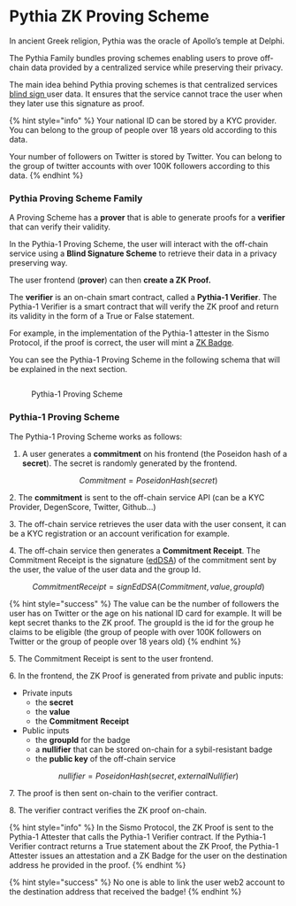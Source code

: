 # Pythia ZK Proving Scheme

In ancient Greek religion, Pythia was the oracle of Apollo’s temple at Delphi.

The Pythia Family bundles proving schemes enabling users to prove off-chain data provided by a centralized service while preserving their privacy.&#x20;

The main idea behind Pythia proving schemes is that centralized services [blind sign ](https://en.wikipedia.org/wiki/Blind\_signature)user data.  It ensures that the service cannot trace the user when they later use this signature as proof.

{% hint style="info" %}
Your national ID can be stored by a KYC provider. You can belong to the group of people over 18 years old according to this data.

Your number of followers on Twitter is stored by Twitter. You can belong to the group of twitter accounts with over 100K followers according to this data.
{% endhint %}

### Pythia Proving Scheme Family

A Proving Scheme has a **prover** that is able to generate proofs for a **verifier** that can verify their validity.

In the Pythia-1 Proving Scheme, the user will interact with the off-chain service using a **Blind Signature Scheme** to retrieve their data in a privacy preserving way.

The user frontend (**prover**) can then **create a ZK Proof.**

The **verifier** is an on-chain smart contract, called a **Pythia-1 Verifier**. The Pythia-1 Verifier is a smart contract that will verify the ZK proof and return its validity in the form of a True or False statement.

For example, in the implementation of the Pythia-1 attester in the Sismo Protocol, if the proof is correct, the user will mint a [ZK Badge](broken-reference).

You can see the Pythia-1 Proving Scheme in the following schema that will be explained in the next section.

<figure><img src="../../../../.gitbook/assets/pythia-1-scheme-v2.png" alt=""><figcaption><p>Pythia-1 Proving Scheme</p></figcaption></figure>

### Pythia-1 Proving Scheme

The Pythia-1 Proving Scheme works as follows:

1. A user generates a **commitment** on his frontend (the Poseidon hash of a **secret**). The secret is randomly generated by the frontend.

$$
Commitment = PoseidonHash(secret)
$$

2\. The **commitment** is sent to the off-chain service API (can be a KYC Provider, DegenScore, Twitter, Github…)

3\. The off-chain service retrieves the user data with the user consent, it can be a KYC registration or an account verification for example.

4\. The off-chain service then generates a **Commitment Receipt**. The Commitment Receipt is the signature ([edDSA](https://fr.wikipedia.org/wiki/EdDSA)) of the commitment sent by the user, the value of the user data and the group Id.

$$
CommitmentReceipt = signEdDSA(Commitment, value, groupId)
$$

{% hint style="success" %}
The value can be the number of followers the user has on Twitter or the age on his national ID card for example. It will be kept secret thanks to the ZK proof. The groupId is the id for the group he claims to be eligible (the group of people with over 100K followers on Twitter or the group of people over 18 years old)
{% endhint %}

5\. The Commitment Receipt is sent to the user frontend.

6\. In the frontend, the ZK Proof is generated from private and public inputs:

* Private inputs
  * the **secret**
  * the **value**
  * the **Commitment** **Receipt**
* Public inputs
  * the **groupId** for the badge
  * a **nullifier** that can be stored on-chain for a sybil-resistant badge
  * the **public key** of the off-chain service

$$
nullifier = PoseidonHash(secret, externalNullifier)
$$

7\. The proof is then sent on-chain to the verifier contract.

8\. The verifier contract verifies the ZK proof on-chain.

{% hint style="info" %}
In the Sismo Protocol, the ZK Proof is sent to the Pythia-1 Attester that calls the Pythia-1 Verifier contract. If the Pythia-1 Verifier contract returns a True statement about the ZK Proof, the Pythia-1 Attester issues an attestation and a ZK Badge for the user on the destination address he provided in the proof.
{% endhint %}

{% hint style="success" %}
No one is able to link the user web2 account to the destination address that received the badge!
{% endhint %}
